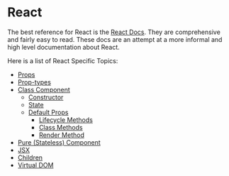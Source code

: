 # React
The best reference for React is the [React
Docs](https://js.org/docs/hello-world.html). They are comprehensive and
fairly easy to read. These docs are an attempt at a more informal and high level
documentation about React.

Here is a list of React Specific Topics:
- [Props](./props.md)
- [Prop-types](./prop-types.md)
- [Class Component](./class-components.md)
	- [Constructor](./class-components.md#constructor)
	- [State](./class-components.md#state)
  - [Default Props](./class-components#default-props)
	- [Lifecycle Methods](./class-components.md#lifecycle-methods)
	- [Class Methods](./class-components.md#class-methods)
	- [Render Method](./class-components.md#render-method)
- [Pure (Stateless) Component](./pure-components.md)
- [JSX](./jsx.md)
- [Children](./children.md)
- [Virtual DOM](./virtual-dom.md)
